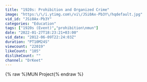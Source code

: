 ```yaml
---
title: "1920s: Prohibition and Organized Crime"
image: "https:\/\/i.ytimg.com\/vi\/JSi0Ax-Pb3Y\/hqdefault.jpg"
vid_id: "JSi0Ax-Pb3Y"
categories: "Education"
tags: ["1920s (Event)","prohibition\nmun"]
date: "2022-01-27T18:23:21+03:00"
vid_date: "2012-06-09T22:24:03Z"
duration: "PT10M24S"
viewcount: "22019"
likeCount: "105"
dislikeCount: ""
channel: "DrKeet"
---
```

{% raw %}MUN Project{% endraw %}
